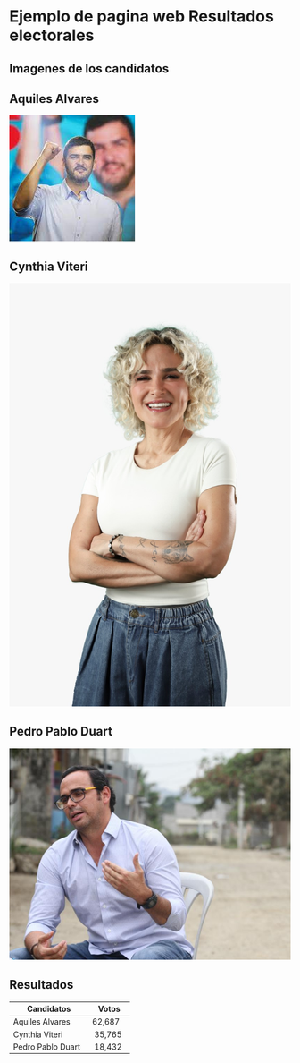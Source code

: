 # Ejemplo de pagina web Resultados electorales

## Imagenes de los candidatos

## Aquiles Alvares

![Aquiles Alvares](https://github.com/Paulop123/Elecciones/blob/main/Aquiles_alvarez.jpeg)

## Cynthia Viteri

![Cynthia Viteri](https://github.com/Paulop123/Elecciones/blob/main/Cynthia_Viteri.jpg)

## Pedro Pablo Duart

![Pedro Pablo Duart](https://github.com/Paulop123/Elecciones/blob/main/Pedro_pablo_%20duart.jpeg)


## Resultados

| Candidatos         | Votos   |
| -------            | --------|
| Aquiles Alvares    | 62,687  |
| Cynthia Viteri     | 35,765  |
| Pedro Pablo Duart  | 18,432  |
